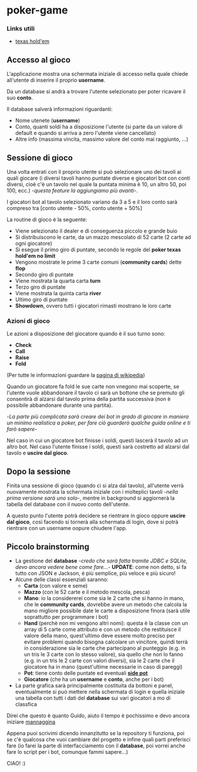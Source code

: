 # poker-game
### <a name="link">Links utili</a>
* [texas hold'em](https://it.wikipedia.org/wiki/Texas_hold_%27em)
## Accesso al gioco
L'applicazione mostra una schermata iniziale di accesso nella quale chiede all'utente di inserire il proprio **username**.

Da un database si andrà a trovare l'utente selezionato per poter ricavare il suo **conto**.

Il database salverà informazioni riguardanti:
* Nome utenete (**username**)
* Conto, quanti soldi ha a disposizione l'utente (si parte da un valore di default e quando si arriva a zero l'utente viene cancellato)
* Altre info (massima vincita, massimo valore del conto mai raggiunto, ...)

## Sessione di gioco
Una volta entrati con il proprio utente si può selezionare uno dei tavoli ai quali giocare (i diversi tavoli hanno puntate diverse e giocatori bot con conti diversi, cioè c'è un tavolo nel quale la puntata minima è 10,
un altro 50, poi 100, ecc.) -*questa feature la aggiungiamo più avanti*-.

I giocatori bot al tavolo selezionato variano da 3 a 5 e il loro conto sarà compreso tra [conto utente - 50%, conto utente + 50%]

La routine di gioco è la seguente:
* Viene selezionato il dealer e di conseguenza piccolo e grande buio
* Si distribuiscono le carte, da un mazzo mescolato di 52 carte (2 carte ad ogni giocatore)
* Si esegue il primo giro di puntate, secondo le regole del **poker texas hold'em no limit**
* Vengono mostrate le prime 3 carte comuni (**community cards**) dette **flop**
* Secondo giro di puntate
* Viene mostrata la quarta carta **turn**
* Terzo giro di puntate
* Viene mostrata la quinta carta **river**
* Ultimo giro di puntate
* **Showdown**, ovvero tutti i giocatori rimasti mostrano le loro carte

### Azioni di gioco
Le azioni a disposizione del giocatore quando è il suo turno sono:
* **Check**
* **Call**
* **Raise**
* **Fold**

(Per tutte le informazioni guardare la [pagina di wikipedia](#link))

Quando un giocatore fa fold le sue carte non vnegono mai scoperte, se l'utente vuole abbandonare il tavolo ci sarà un bottone che se premuto gli consentirà di alzarsi dal tavolo prima della partita successiva (non è
possibile abbandonare durante una partita).

-*La parte più complicata sarà creare dei bot in grado di giocare in maniera un minimo realistica a poker, per fare ciò guarderò qualche guida online e ti farò sapere*-

Nel caso in cui un giocatore bot finisse i soldi, questi lascerà il tavolo ad un altro bot. Nel caso l'utente finisse i soldi, questi sarà costretto ad alzarsi dal tavolo e **uscire dal gioco**.

## Dopo la sessione
Finita una sessione di gioco (quando ci si alza dal tavolo), all'utente verrà nuovamente mostrata la schermata iniziale con i molteplici tavoli -*nella prima versione sarà uno solo*-, mentre in background si aggiornerà la
tabella del database con il nuovo conto dell'utente.

A questo punto l'utente potrà decidere se rientrare in gioco oppure **uscire dal gioco**, così facendo si tornerà alla schermata di login, dove si potrà rientrare con un username oopure chiudere l'app.

## Piccolo brainstorming
* La gestione del **database** -*credo che sarà fatta tramite JDBC e SQLite, devo ancora vedere bene come fare...*- **UPDATE**: come non detto, si fa tutto con JSON e Jackson, è più semplice, più veloce e più sicuro!
* Alcune delle classi essenziali saranno:
  * **Carta** (con valore e seme)
  * **Mazzo** (con le 52 carte e il metodo mescola, pesca)
  * **Mano**: io la considererei come sia le 2 carte che si hanno in mano, che le **community cards**, dovrebbe avere un metodo che calcola la mano migliore possibile date le carte a disposizione finora
(sarà utile soprattutto per programmare i bot)
  * **Hand** (perchè non mi vengono altri nomi): questa è la classe con un array di 5 carte come attributo e con un metodo che restituisce il valore della mano, quest'ultimo deve essere molto preciso per evitare problemi quando bisogna calcolare un vincitore, quindi terrà in considerazione sia le carte che partecipano al punteggio (e.g. in un tris le 3 carte con lo stesso valore), sia quello che non lo fanno (e.g. in un tris le 2 carte con valori diversi), sia le 2 carte che il giocatore ha in mano (quest'ultime necessarie in caso di pareggi)
  * **Pot**: tiene conto delle puntate ed eventuali [**side pot**](#link)
  * **Giocatore** (che ha un **username** e **conto**, anche per i bot)
* La parte grafica sarà principalmente costituita da bottoni e panel, eventualmente si può mettere nella schermata di login e quella iniziale una tabella con tutti i dati del **database** sui vari giocatori a mo di classfica

Direi che questo è quanto Guido, aiuto il tempo è pochissimo e devo ancora iniziare [mannaggina](https://cpad.ask.fm/251/623/336/910003011-1qesacg-cl8jblr7cfbpr2f/original/tumblr_mkxmzykB2l1rdln34o1_500.jpg)

Appena puoi scrivimi dicendo innanzitutto se la repository ti funziona, poi se c'è qualcosa che vuoi cambiare del progetto e infine quali parti preferisci fare (io farei la parte di interfacciamento con il **database**, poi vorrei anche fare lo script per i bot, comunque fammi sapere...)

CIAO!   :)
